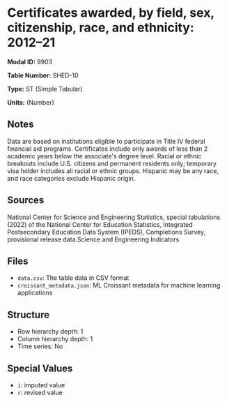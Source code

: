 # Certificates awarded, by field, sex, citizenship, race, and ethnicity: 2012–21

**Modal ID:** 9903

**Table Number:** SHED-10

**Type:** ST (Simple Tabular)

**Units:** (Number)

## Notes

Data are based on institutions eligible to participate in Title IV federal financial aid programs. Certificates include only awards of less than 2 academic years below the associate's degree level. Racial or ethnic breakouts include U.S. citizens and permanent residents only; temporary visa holder includes all racial or ethnic groups. Hispanic may be any race, and race categories exclude Hispanic origin.

## Sources

National Center for Science and Engineering Statistics, special tabulations (2022) of the National Center for Education Statistics, Integrated Postsecondary Education Data System (IPEDS), Completions Survey, provisional release data.Science and Engineering Indicators

## Files

- `data.csv`: The table data in CSV format
- `croissant_metadata.json`: ML Croissant metadata for machine learning applications

## Structure

- Row hierarchy depth: 1
- Column hierarchy depth: 1
- Time series: No

## Special Values

- `i`: imputed value
- `r`: revised value
